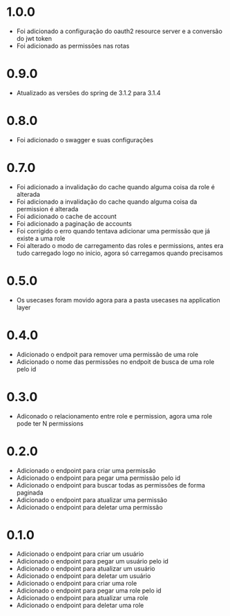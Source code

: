 # 1.0.0
- Foi adicionado a configuração do oauth2 resource server e a conversão do jwt token
- Foi adicionado as permissões nas rotas

# 0.9.0
- Atualizado as versões do spring de 3.1.2 para 3.1.4

# 0.8.0
- Foi adicionado o swagger e suas configurações

# 0.7.0
- Foi adicionado a invalidação do cache quando alguma coisa da role é alterada
- Foi adicionado a invalidação do cache quando alguma coisa da permission é alterada
- Foi adicionado o cache de account
- Foi adicionado a paginação de accounts
- Foi corrigido o erro quando tentava adicionar uma permissão que já existe a uma role
- Foi alterado o modo de carregamento das roles e permissions, antes era tudo carregado logo no inicio, agora só carregamos quando precisamos

# 0.5.0
- Os usecases foram movido agora para a pasta usecases na application layer

# 0.4.0
- Adicionado o endpoit para remover uma permissão de uma role
- Adicionado o nome das permissões no endpoit de busca de uma role pelo id

# 0.3.0
- Adiconado o relacionamento entre role e permission, agora uma role pode ter N permissions

# 0.2.0
- Adicionado o endpoint para criar uma permissão
- Adicionado o endpoint para pegar uma permissão pelo id
- Adicionado o endpoint para buscar todas as permissões de forma paginada
- Adicionado o endpoint para atualizar uma permissão
- Adicionado o endpoint para deletar uma permissão

# 0.1.0
- Adicionado o endpoint para criar um usuário
- Adicionado o endpoint para pegar um usuário pelo id
- Adicionado o endpoint para atualizar um usuário
- Adicionado o endpoint para deletar um usuário
- Adicionado o endpoint para criar uma role
- Adicionado o endpoint para pegar uma role pelo id
- Adicionado o endpoint para atualizar uma role
- Adicionado o endpoint para deletar uma role
